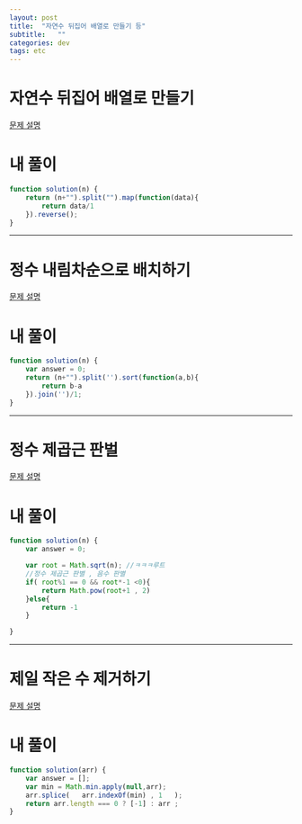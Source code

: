```yaml
---
layout: post
title:  "자연수 뒤집어 배열로 만들기 등"
subtitle:   ""
categories: dev
tags: etc
--- 
```





# 자연수 뒤집어 배열로 만들기

[문제 설명](https://programmers.co.kr/learn/courses/30/lessons/12932?language=javascript)

# 내 풀이

```javascript
function solution(n) {
    return (n+"").split("").map(function(data){
        return data/1
    }).reverse();
}

```


---------------------------------------
# 정수 내림차순으로 배치하기

[문제 설명](https://programmers.co.kr/learn/courses/30/lessons/12933?language=javascript)

# 내 풀이

```javascript
function solution(n) {
    var answer = 0;
    return (n+"").split('').sort(function(a,b){
        return b-a
    }).join('')/1;
}

```

---------------------------------------
# 정수 제곱근 판벌

[문제 설명](https://programmers.co.kr/learn/courses/30/lessons/12934)

# 내 풀이

```javascript
function solution(n) {
    var answer = 0;

    var root = Math.sqrt(n); //ㅋㅋㅋ루트
    //정수 제곱근 판별 , 음수 판별
    if( root%1 == 0 && root*-1 <0){
        return Math.pow(root+1 , 2)
    }else{
        return -1
    }

}
```


---------------------------------------
# 제일 작은 수 제거하기

[문제 설명](https://programmers.co.kr/learn/courses/30/lessons/12935?language=javascript)

# 내 풀이

```javascript
function solution(arr) {
    var answer = [];
    var min = Math.min.apply(null,arr);
    arr.splice(   arr.indexOf(min) , 1   );
    return arr.length === 0 ? [-1] : arr ;
}
```



